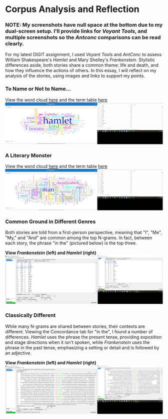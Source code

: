 # Corpus Analysis and Reflection

### **NOTE**: My screenshots have null space at the bottom due to my dual-screen setup. I'll provide links for *Voyant Tools*, and multiple screenshots so the *Antconc* comparisons can be read clearly.

For my latest DIGIT assignment, I used *Voyant Tools* and *AntConc* to assess William Shakespeare's *Hamlet* and Mary Shelley's *Frankenstein*. Stylistic differences aside, both stories share a common theme: life and death, and how they influence the actions of others. In this essay, I will reflect on my analysis of the stories, using images and links to support my points. 

### To Name or Not to Name...

View the word cloud [here](https://voyant-tools.org/?corpus=487312f4256c179805b51ccc9015d7cb&view=Cirrus ) and the term table [here](https://voyant-tools.org/?corpus=487312f4256c179805b51ccc9015d7cb&view=CorpusTerms)
![Hamlet Voyant](/text/hamletvoyant.png)

### A Literary Monster
View the word cloud [here](https://voyant-tools.org/?corpus=38b7a12b7a26f8ded816052bcc98d777&visible=185&view=Cirrus) and the term table [here](https://voyant-tools.org/?corpus=38b7a12b7a26f8ded816052bcc98d777&view=CorpusTerms)
![Frankenstein Voyant](/text/frankensteinvoyant.png)

### Common Ground in Different Genres

Both stories are told from a first-person perspective, meaning that "I", "Me", "My," and "And" are common among the top N-grams. In fact, between each story, the phrase "in the" (pictured below) is the top three. 

**View *Frankenstein* (left) and *Hamlet* (right)**
![Compare1](/text/compare1.jpg)

### Classically Different

While many N-grams are shared between stories, their contexts are different. Viewing the Concordance tab for "in the", I found a number of differences. *Hamlet* uses the phrase the present tense, providing exposition and stage directions when it isn't spoken, while *Frankenstein* uses the phrase in the past tense, emphasizing a setting or detail and is followed by an adjective. 

**View *Frankenstein* (left) and *Hamlet* (right)**
![Compare2](/text/compare2.png)
